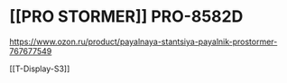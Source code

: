 # [[PRO STORMER]] PRO-8582D

https://www.ozon.ru/product/payalnaya-stantsiya-payalnik-prostormer-767677549

 [[T-Display-S3]] 
